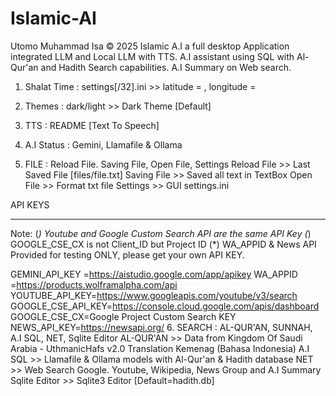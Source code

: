 # Islamic-AI
Utomo Muhammad Isa © 2025
Islamic A.I a full desktop Application integrated LLM and Local LLM with TTS. A.I assistant using SQL with Al-Qur'an and Hadith Search capabilities. A.I Summary on Web search.

1. Shalat Time :
    settings[/32].ini 	>> latitude =<LAT> , longitude =<LONG>

2. Themes : 
    dark/light 	>> Dark Theme [Default]

3. TTS : README [Text To Speech]

4. A.I Status :  Gemini, Llamafile & Ollama

5. FILE : Reload File. Saving File, Open File, Settings
    Reload File >> Last Saved File [files/file.txt]
    Saving File >> Saved all text in TextBox
    Open File 	>> Format txt file
    Settings	>> GUI settings.ini

API KEYS
_________

Note:
(*) Youtube and Google Custom Search API are the same API Key
(*) GOOGLE_CSE_CX is not Client_ID but Project ID
(*) WA_APPID & News API Provided for testing ONLY, please get your own API KEY.

GEMINI_API_KEY	=https://aistudio.google.com/app/apikey 
WA_APPID	=https://products.wolframalpha.com/api
YOUTUBE_API_KEY=https://www.googleapis.com/youtube/v3/search
GOOGLE_CSE_API_KEY=https://console.cloud.google.com/apis/dashboard
GOOGLE_CSE_CX=Google Project Custom Search KEY
NEWS_API_KEY=https://newsapi.org/
6. SEARCH : AL-QUR'AN, SUNNAH, A.I SQL, NET, Sqlite Editor 
    AL-QUR'AN 	>> Data from Kingdom Of Saudi Arabia - UthmanicHafs v2.0
				   Translation Kemenag (Bahasa Indonesia)
    A.I SQL 	>> Llamafile & Ollama models with Al-Qur'an & Hadith database
    NET		    >> Web Search 
		           Google. Youtube, Wikipedia, News Group and A.I Summary
    Sqlite Editor 	>> Sqlite3 Editor [Default=hadith.db]
